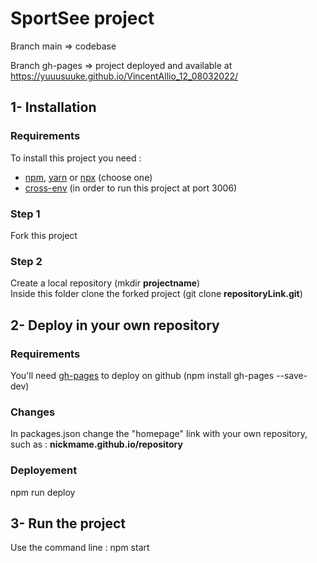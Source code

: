 # SportSee project

Branch main => codebase

Branch gh-pages => project deployed and available at https://yuuusuuke.github.io/VincentAllio_12_08032022/

## 1- Installation
### Requirements

To install this project you need :

- [npm](https://www.npmjs.com/), [yarn](https://yarnpkg.com/) or [npx](https://www.npmjs.com/package/npx) (choose one)
- [cross-env](https://www.npmjs.com/package/cross-env) (in order to run this project at port 3006)

### Step 1

Fork this project

### Step 2

Create a local repository (mkdir **projectname**)  
Inside this folder clone the forked project (git clone **repositoryLink.git**)

## 2- Deploy in your own repository
### Requirements

You'll need [gh-pages](https://www.npmjs.com/package/gh-pages) to deploy on github (npm install gh-pages --save-dev)

### Changes

In packages.json change the "homepage" link with your own repository, such as : **nickmame.github.io/repository**

### Deployement

npm run deploy

## 3- Run the project

Use the command line : npm start

